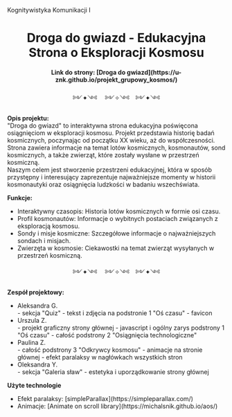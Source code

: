 Kognitywistyka Komunikacji I

<h1 align=center>Droga do gwiazd - Edukacyjna Strona o Eksploracji Kosmosu</h1>

<h4 align=center>Link do strony: [Droga do gwiazd](https://u-znk.github.io/projekt_grupowy_kosmos/)</h4>

<div align=center>༻✦༺ 　༻✧༺　༻✦༺</div>

<p><b>Opis projektu:</b><br>"Droga do gwiazd" to interaktywna strona edukacyjna poświęcona osiągnięciom w eksploracji kosmosu. Projekt przedstawia historię badań kosmicznych, poczynając od początku XX wieku, aż do współczesności. Strona zawiera informacje na temat lotów kosmicznych, kosmonautów, sond kosmicznych, a także zwierząt, które zostały wysłane w przestrzeń kosmiczną.<br>Naszym celem jest stworzenie przestrzeni edukacyjnej, która w sposób przystępny i interesujący zaprezentuje najważniejsze momenty w historii kosmonautyki oraz osiągnięcia ludzkości w badaniu wszechświata.</p>

<b>Funkcje:</b>
<ul>
<li>Interaktywny czasopis: Historia lotów kosmicznych w formie osi czasu.</li>
<li>Profil kosmonautów: Informacje o wybitnych postaciach związanych z eksploracją kosmosu.</li>
<li>Sondy i misje kosmiczne: Szczegółowe informacje o najważniejszych sondach i misjach.</li>
<li>Zwierzęta w kosmosie: Ciekawostki na temat zwierząt wysyłanych w przestrzeń kosmiczną.</li>
</ul>
<div align=center>༻✦༺ 　༻✧༺　༻✦༺</div>

<b>Zespół projektowy:</b>
<ul>
<li>Aleksandra G.</li>
    - sekcja "Quiz"
    - tekst i zdjęcia na podstronie 1 "Oś czasu"
    - favicon
<li>Urszula Z.</li>
    - projekt graficzny strony głównej
    - javascript i ogólny zarys podstrony 1 "Oś czasu"
    - całość podstrony 2 "Osiągnięcia technologiczne"
<li>Paulina Z.</li>
    - całość podstrony 3 "Odkrywcy kosmosu"
    - animacje na stronie głównej
    - efekt paralaksy w nagłówkach wszystkich stron
<li>Oleksandra Y.</li>
    - sekcja "Galeria sław"
    - estetyka i uporządkowanie strony głównej
</ul>

<b>Użyte technologie</b>
<ul>
<li>Efekt paralaksy: [simpleParallax](https://simpleparallax.com/)</li>
<li>Animacje: [Animate on scroll library](https://michalsnik.github.io/aos/)</li>
</ul>